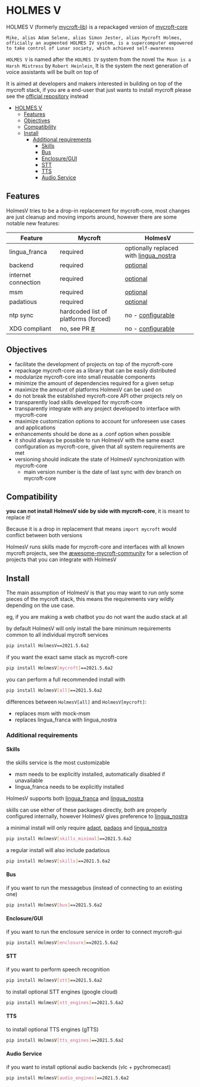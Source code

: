 # HOLMES V

HOLMES V (formerly [mycroft-lib](https://mycroft.ai/trademark/)) is a repackaged version of [mycroft-core](https://github.com/MycroftAI/mycroft-core/)

`Mike, alias Adam Selene, alias Simon Jester, alias Mycroft Holmes, officially an augmented HOLMES IV system, is a supercomputer empowered to take control of Lunar society, which achieved self-awareness`

`HOLMES V` is named after the `HOLMES IV` system from the novel `The Moon is a Harsh Mistress` by `Robert Heinlein`, It is the system the next generation of voice assistants will be built on top of

It is aimed at developers and makers interested in building on top of the mycroft stack, if you are a end-user that just wants to install mycroft please see the [official repository](https://github.com/MycroftAI/mycroft-core/) instead


- [HOLMES V](#holmes-v)
  * [Features](#features)
  * [Objectives](#objectives)
  * [Compatibility](#compatibility)
  * [Install](#install)
    + [Additional requirements](#additional-requirements)
      - [Skills](#skills)
      - [Bus](#bus)
      - [Enclosure/GUI](#enclosure-gui)
      - [STT](#stt)
      - [TTS](#tts)
      - [Audio Service](#audio-service)
      
  
## Features

HolmesV tries to be a drop-in replacement for mycroft-core, most changes are just cleanup and moving imports around, however there are some notable new features:

| Feature                               | Mycroft                              | HolmesV                                |
|---------------------------------------|--------------------------------------|----------------------------------------|
| lingua_franca                         | required                             | optionally replaced with [lingua_nostra](https://github.com/HelloChatterbox/lingua-nostra) |
| backend                               | required                             | [optional](https://github.com/HelloChatterbox/HolmesV/blob/dev/mycroft/configuration/mycroft.conf#L148)                               |
| internet connection                   | required                             | [optional](https://github.com/HelloChatterbox/HolmesV/blob/dev/mycroft/configuration/mycroft.conf#L103)                               |
| msm                                   | required                             | [optional](https://github.com/HelloChatterbox/HolmesV/blob/dev/mycroft/skills/msm_wrapper.py#L100)                               |
| padatious                             | required                             | [optional](https://github.com/HelloChatterbox/HolmesV/blob/dev/mycroft/configuration/mycroft.conf#L353)                               |
| ntp sync                              | hardcoded list of platforms (forced) | no - [configurable](https://github.com/HelloChatterbox/HolmesV/blob/dev/mycroft/configuration/mycroft.conf#L269)                    |
| XDG compliant                         | no, see PR [#](https://github.com/MycroftAI/mycroft-core/pull/2794)                         | no - [configurable](https://github.com/HelloChatterbox/HolmesV/blob/dev/mycroft/configuration/mycroft.conf#L95)                     |

## Objectives

- facilitate the development of projects on top of the mycroft-core
- repackage mycroft-core as a library that can be easily distributed
- modularize mycroft-core into small reusable components
- minimize the amount of dependencies required for a given setup
- maximize the amount of platforms HolmesV can be used on
- do not break the established mycroft-core API other projects rely on
- transparently load skills developed for mycroft-core
- transparently integrate with any project developed to interface with mycroft-core
- maximize customization options to account for unforeseen use cases and applications
- enhancements should be done as a .conf option when possible
- it should always be possible to run HolmesV with the same exact configuration as mycroft-core, given that all system requirements are met
- versioning should indicate the state of HolmesV synchronization with mycroft-core
   - main version number is the date of last sync with dev branch on mycroft-core

  
## Compatibility

**you can not install HolmesV side by side with mycroft-core**, it is meant to replace it! 

Because it is a drop in replacement that means `import mycroft` would conflict between both versions

HolmesV runs skills made for mycroft-core and interfaces with all known mycroft projects, see the [æwesome-mycroft-community](https://github.com/ChanceNCounter/awesome-mycroft-community) for a selection of projects that you can integrate with HolmesV
 

## Install

The main assumption of HolmesV is that you may want to run only some pieces of the mycroft stack, this means the requirements vary wildly depending on the use case.

eg, if you are making a web chatbot you do not want the audio stack at all

by default HolmesV will only install the bare minimum requirements common to all individual mycroft services

```bash
pip install HolmesV==2021.5.6a2
```

if you want the exact same stack as mycroft-core
```bash
pip install HolmesV[mycroft]==2021.5.6a2
```

you can perform a full recommended install with
```bash
pip install HolmesV[all]==2021.5.6a2
```

differences between `HolmesV[all]` and `HolmesV[mycroft]`:
- replaces msm with mock-msm
- replaces lingua_franca with lingua_nostra


### Additional requirements

#### Skills

the skills service is the most customizable

- msm needs to be explicitly installed, automatically disabled if unavailable
- lingua_franca needs to be explicitly installed

HolmesV supports both [lingua_franca](https://github.com/MycroftAI/lingua-franca) and [lingua_nostra](https://github.com/HelloChatterbox/lingua-nostra)

skills can use either of these packages directly, both are properly configured internally, however HolmesV gives preference to [lingua_nostra](https://github.com/HelloChatterbox/lingua-nostra)

a minimal install will only require [adapt](https://github.com/MycroftAI/adapt), [padaos](https://github.com/MycroftAI/padaos) and [lingua_nostra](https://github.com/HelloChatterbox/lingua-nostra)

```bash
pip install HolmesV[skills_minimal]==2021.5.6a2
```

a regular install will also include padatious
```bash
pip install HolmesV[skills]==2021.5.6a2
```


#### Bus

if you want to run the messagebus (instead of connecting to an existing one)
```bash
pip install HolmesV[bus]==2021.5.6a2
```

#### Enclosure/GUI

if you want to run the enclosure service in order to connect mycroft-gui

```bash
pip install HolmesV[enclosure]==2021.5.6a2
```

#### STT

if you want to perform speech recognition
```bash
pip install HolmesV[stt]==2021.5.6a2
```

to install optional STT engines (google cloud)
```bash
pip install HolmesV[stt_engines]==2021.5.6a2
```

#### TTS
to install optional TTS engines (gTTS)
```bash
pip install HolmesV[tts_engines]==2021.5.6a2
```

#### Audio Service

if you want to install optional audio backends (vlc + pychromecast)
```bash
pip install HolmesV[audio_engines]==2021.5.6a2
```

